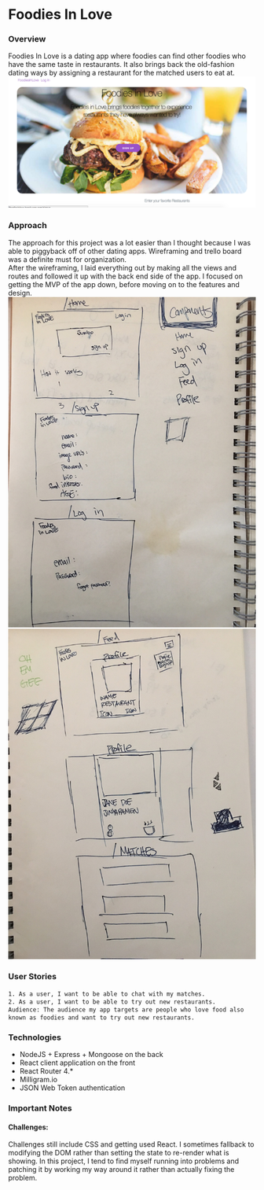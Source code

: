# Foodies In Love
### Overview

Foodies In Love is a dating app where foodies can find other foodies who have the same taste in restaurants. It also brings back the old-fashion dating ways by assigning a restaurant for the matched users to eat at.  
![alt text](/images/image.png)
### Approach
  The approach for this project was a lot easier than I thought because I was able to piggyback off of other dating apps.  Wireframing and trello board was a definite must for organization.  
  After the wireframing, I laid everything out by making all the views and routes and followed it up with the back end side of the app. I focused on getting the MVP of the app down, before moving on to the features and design.
![alt text](/images/page1.png)
![alt text](/images/page2.png)
	

### User Stories
	1. As a user, I want to be able to chat with my matches.
	2. As a user, I want to be able to try out new restaurants.
	Audience: The audience my app targets are people who love food also known as foodies and want to try out new restaurants.
	
	
### Technologies

- NodeJS + Express + Mongoose on the back
- React client application on the front
- React Router 4.*
- Milligram.io
- JSON Web Token authentication

### Important Notes
#### Challenges:
Challenges still include CSS and getting used React.  I sometimes fallback to modifying the DOM rather than setting the state to re-render what is showing.  In this project, I tend to find myself running into problems and patching it by working my way around it rather than actually fixing the problem. 
